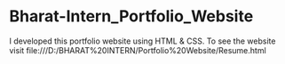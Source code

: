 # Bharat-Intern_Portfolio_Website
I developed this portfolio website using HTML &amp; CSS. To see the website visit file:///D:/BHARAT%20INTERN/Portfolio%20Website/Resume.html
